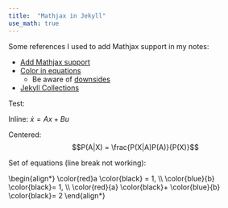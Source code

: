 ```yaml
---
title:  "Mathjax in Jekyll"
use_math: true
---
```


Some references I used to add Mathjax support in my notes: 

* [Add Mathjax support](http://haixing-hu.github.io/programming/2013/09/20/how-to-use-mathjax-in-jekyll-generated-github-pages/)
* [Color in equations](http://adereth.github.io/blog/2013/11/29/colorful-equations/)
    * Be aware of [downsides](https://math.meta.stackexchange.com/questions/4195/on-the-use-of-color-in-equations)
* [Jekyll Collections](https://jekyllrb.com/docs/collections/)

Test:

Inline: $\dot{x} = Ax+Bu$ 

Centered: 
$$P(A|X) = \frac{P(X|A)P(A)}{P(X)}$$

Set of equations (line break not working): 

\begin{align\*}
    \color{red}a \color{black} = 1,  \\\\
    \color{blue}{b} \color{black}= 1,  \\\\
    \color{red}{a} \color{black}+ \color{blue}{b} \color{black}= 2 
\end{align\*}